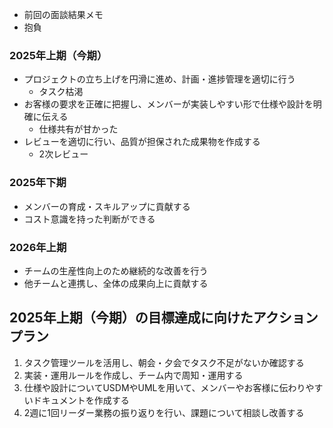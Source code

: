 - 前回の面談結果メモ
- 抱負

### 2025年上期（今期）
- プロジェクトの立ち上げを円滑に進め、計画・進捗管理を適切に行う
  - タスク枯渇
- お客様の要求を正確に把握し、メンバーが実装しやすい形で仕様や設計を明確に伝える
  - 仕様共有が甘かった
- レビューを適切に行い、品質が担保された成果物を作成する
  - 2次レビュー

### 2025年下期
- メンバーの育成・スキルアップに貢献する
- コスト意識を持った判断ができる

### 2026年上期
- チームの生産性向上のため継続的な改善を行う
- 他チームと連携し、全体の成果向上に貢献する

## 2025年上期（今期）の目標達成に向けたアクションプラン
1. タスク管理ツールを活用し、朝会・夕会でタスク不足がないか確認する
2. 実装・運用ルールを作成し、チーム内で周知・運用する
3. 仕様や設計についてUSDMやUMLを用いて、メンバーやお客様に伝わりやすいドキュメントを作成する
4. 2週に1回リーダー業務の振り返りを行い、課題について相談し改善する
